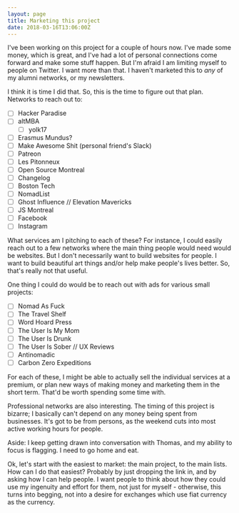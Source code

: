 ```yaml
---
layout: page
title: Marketing this project
date: 2018-03-16T13:06:00Z
---
```


I've been working on this project for a couple of hours now. I've made some money, which is great, and I've had a lot of personal connections come forward and make some stuff happen. But I'm afraid I am limiting myself to people on Twitter. I want more than that. I haven't marketed this to _any_ of my alumni networks, or my newsletters.

I think it is time I did that. So, this is the time to figure out that plan. Networks to reach out to:

- [ ] Hacker Paradise
- [ ] altMBA
  - [ ] yolk17
- [ ] Erasmus Mundus?
- [ ] Make Awesome Shit (personal friend's Slack)
- [ ] Patreon
- [ ] Les Pitonneux
- [ ] Open Source Montreal
- [ ] Changelog
- [ ] Boston Tech
- [ ] NomadList
- [ ] Ghost Influence // Elevation Mavericks
- [ ] JS Montreal
- [ ] Facebook
- [ ] Instagram

What services am I pitching to each of these? For instance, I could easily reach out to a few networks where the main thing people would need would be websites. But I don't necessarily want to build websites for people. I want to build beautiful art things and/or help make people's lives better. So, that's really not that useful.

One thing I could do would be to reach out with ads for various small projects:

- [ ] Nomad As Fuck
- [ ] The Travel Shelf
- [ ] Word Hoard Press
- [ ] The User Is My Mom
- [ ] The User Is Drunk
- [ ] The User Is Sober // UX Reviews
- [ ] Antinomadic
- [ ] Carbon Zero Expeditions

For each of these, I might be able to actually sell the individual services at a premium, or plan new ways of making money and marketing them in the short term. That'd be worth spending some time with.

Professional networks are also interesting. The timing of this project is bizarre; I basically can't depend on any money being spent from businesses. It's got to be from persons, as the weekend cuts into most active working hours for people.

Aside: I keep getting drawn into conversation with Thomas, and my ability to focus is flagging. I need to go home and eat.

Ok, let's start with the easiest to market: the main project, to the main lists. How can I do that easiest? Probably by just dropping the link in, and by asking how I can help people. I want people to think about how they could use my ingenuity and effort for them, not just for myself - otherwise, this turns into begging, not into a desire for exchanges which use fiat currency as the currency.
